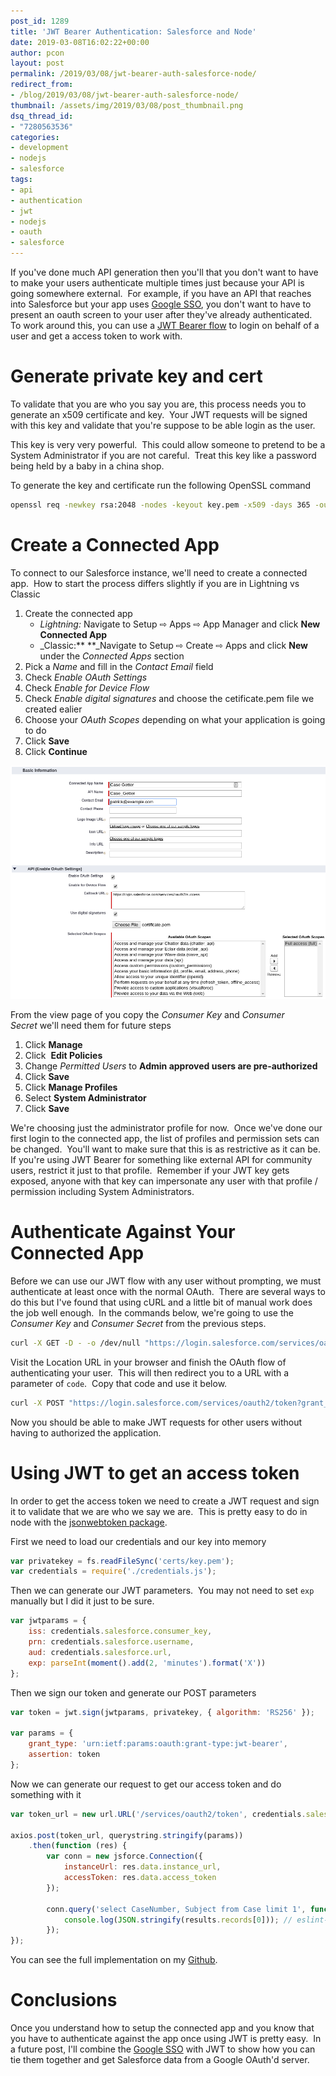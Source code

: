 ```yaml
---
post_id: 1289
title: 'JWT Bearer Authentication: Salesforce and Node'
date: 2019-03-08T16:02:22+00:00
author: pcon
layout: post
permalink: /2019/03/08/jwt-bearer-auth-salesforce-node/
redirect_from:
- /blog/2019/03/08/jwt-bearer-auth-salesforce-node/
thumbnail: /assets/img/2019/03/08/post_thumbnail.png
dsq_thread_id:
- "7280563536"
categories:
- development
- nodejs
- salesforce
tags:
- api
- authentication
- jwt
- nodejs
- oauth
- salesforce
---
```

If you've done much API generation then you'll that you don't want to have to make your users authenticate multiple times just because your API is going somewhere external.  For example, if you have an API that reaches into Salesforce but your app uses [Google SSO](http://blog.deadlypenguin.com/blog/2019/03/05/single-sign-on-salesforce-google/), you don't want to have to present an oauth screen to your user after they've already authenticated.  To work around this, you can use a [JWT Bearer flow](https://help.salesforce.com/articleView?id=remoteaccess_oauth_jwt_flow.htm&type=5) to login on behalf of a user and get a access token to work with.

<!--more-->

# Generate private key and cert

To validate that you are who you say you are, this process needs you to generate an x509 certificate and key.  Your JWT requests will be signed with this key and validate that you're suppose to be able login as the user.

<div class="notification is-danger">
  This key is very very powerful.  This could allow someone to pretend to be a System Administrator if you are not careful.  Treat this key like a password being held by a baby in a china shop.
</div>

To generate the key and certificate run the following OpenSSL command

```bash
openssl req -newkey rsa:2048 -nodes -keyout key.pem -x509 -days 365 -out certificate.pem
```

# Create a Connected App

To connect to our Salesforce instance, we'll need to create a connected app.  How to start the process differs slightly if you are in Lightning vs Classic

1. Create the connected app
    * _Lightning:_ Navigate to Setup ⇨ Apps ⇨ App Manager and click **New Connected App**
    * _Classic:** **_Navigate to Setup ⇨ Create ⇨ Apps and click **New** under the _Connected Apps_ section
2. Pick a _Name_ and fill in the _Contact Email_ field
3. Check _Enable OAuth Settings_
4. Check _Enable for Device Flow_
5. Check _Enable digital signatures_ and choose the cetificate.pem file we created ealier
6. Choose your _OAuth Scopes_ depending on what your application is going to do
7. Click **Save**
8. Click **Continue**

![Connected App Configuration](/assets/img/2019/03/08/connectedAppConfiguration.png)

From the view page of you copy the _Consumer Key_ and _Consumer Secret_ we'll need them for future steps

1. Click **Manage**
2. Click  **Edit Policies**
3. Change _Permitted Users_ to **Admin approved users are pre-authorized**
4. Click **Save**
5. Click **Manage Profiles**
6. Select **System Administrator**
7. Click **Save**

We're choosing just the administrator profile for now.  Once we've done our first login to the connected app, the list of profiles and permission sets can be changed.  You'll want to make sure that this is as restrictive as it can be.  If you're using JWT Bearer for something like external API for community users, restrict it just to that profile.  Remember if your JWT key gets exposed, anyone with that key can impersonate any user with that profile / permission including System Administrators.

# Authenticate Against Your Connected App

Before we can use our JWT flow with any user without prompting, we must authenticate at least once with the normal OAuth.  There are several ways to do this but I've found that using cURL and a little bit of manual work does the job well enough.  In the commands below, we're going to use the _Consumer Key_ and _Consumer Secret_ from the previous steps.

```bash
curl -X GET -D - -o /dev/null "https://login.salesforce.com/services/oauth2/authorize?response_type=code&redirect_uri=https://login.salesforce.com/services/oauth2/success&client_id=<CONSUMER_KEY>"
```

Visit the Location URL in your browser and finish the OAuth flow of authenticating your user.  This will then redirect you to a URL with a parameter of `code`.  Copy that code and use it below.

```bash
curl -X POST "https://login.salesforce.com/services/oauth2/token?grant_type=authorization_code&redirect_uri=https://login.salesforce.com/services/oauth2/success&client_secret=<CONSUMER_SECRET>&client_id=<CONSUMER_KEY>&code=<CODE>"
```

Now you should be able to make JWT requests for other users without having to authorized the application.

# Using JWT to get an access token

In order to get the access token we need to create a JWT request and sign it to validate that we are who we say we are.  This is pretty easy to do in node with the [jsonwebtoken package](https://www.npmjs.com/package/jsonwebtoken).

First we need to load our credentials and our key into memory

```javascript
var privatekey = fs.readFileSync('certs/key.pem');
var credentials = require('./credentials.js');
```

Then we can generate our JWT parameters.  You may not need to set `exp` manually but I did it just to be sure.

```javascript
var jwtparams = {
    iss: credentials.salesforce.consumer_key,
    prn: credentials.salesforce.username,
    aud: credentials.salesforce.url,
    exp: parseInt(moment().add(2, 'minutes').format('X'))
};
```

Then we sign our token and generate our POST parameters

```javascript
var token = jwt.sign(jwtparams, privatekey, { algorithm: 'RS256' });

var params = {
    grant_type: 'urn:ietf:params:oauth:grant-type:jwt-bearer',
    assertion: token
};
```

Now we can generate our request to get our access token and do something with it

```javascript
var token_url = new url.URL('/services/oauth2/token', credentials.salesforce.url).toString();

axios.post(token_url, querystring.stringify(params))
    .then(function (res) {
        var conn = new jsforce.Connection({
            instanceUrl: res.data.instance_url,
            accessToken: res.data.access_token
        });

        conn.query('select CaseNumber, Subject from Case limit 1', function (err, results) {
            console.log(JSON.stringify(results.records[0])); // eslint-disable-line no-console
        });
});
```

You can see the full implementation on my [Github](https://github.com/pcon/SalesforceApps/blob/master/sso_example/jwt.js).

# Conclusions

Once you understand how to setup the connected app and you know that you have to authenticate against the app once using JWT is pretty easy.  In a future post, I'll combine the [Google SSO](http://blog.deadlypenguin.com/blog/2019/03/05/single-sign-on-salesforce-google/) with JWT to show how you can tie them together and get Salesforce data from a Google OAuth'd server.